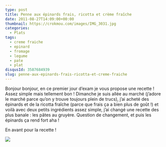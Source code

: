 ```yaml
---
type: post
title: Penne aux épinards frais, ricotta et crème fraîche
date: 2011-08-27T14:09:00+00:00
thumbnail: https://crokmou.com/images/IMG_3031.jpg
categories:
  - Plats
tags:
  - creme fraiche
  - epinard
  - fromage
  - legume
  - pate
  - plat
disqusId: 3587684939
slug: penne-aux-epinards-frais-ricotta-et-creme-fraiche
---
```


Bonjour bonjour, en ce premier jour d’exam je vous propose une recette ! Assez simple mais tellement bon ! Dimanche je suis allée au marché (j’adore le marché parce qu’on y trouve toujours plein de trucs), j’ai acheté des épinards et de la ricotta fraîche (parce que frais ça a bien plus de goût !) et voilà avec deux petits ingrédients assez simple, j’ai changé une recette des plus banale : les pâtes au gruyère. Question de changement, et puis les épinards ça rend fort aha !

En avant pour la recette !

![](http://4.bp.blogspot.com/-pGqSxN938MY/Tqmk2hOH4fI/AAAAAAAABBc/_fzkW3Zkoig/s1600/Penne+ricotta+epinards.jpg)

